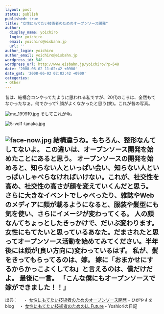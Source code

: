 ```yaml
---
layout: post
status: publish
published: true
title: "女性にもてたい技術者のためのオープンソース開発"
author:
  display_name: yoichiro
  login: yoichiro
  email: yoichiro@eisbahn.jp
  url: ''
author_login: yoichiro
author_email: yoichiro@eisbahn.jp
wordpress_id: 548
wordpress_url: http://www.eisbahn.jp/yoichiro/?p=548
date: '2008-06-02 11:02:42 +0900'
date_gmt: '2008-06-02 02:02:42 +0900'
categories:
- Other
---
```


昔は、結構合コンやってたように思われる私ですが、20代のころは、全然もてなかったなぁ。何でかって?
顔がよくなかったと思う(笑)。これが昔の写真。

![me_199919.jpg](http://www.eisbahn.jp/yoichiro/images/me_199919.jpg)
そしてこれが今。

![5-vol1-tanaka.jpg](http://www.eisbahn.jp/yoichiro/images/5-vol1-tanaka.jpg)

![face-now.jpg](http://www.eisbahn.jp/yoichiro/images/face-now.jpg)
結構違うね。もちろん、整形なんてしてないよ。
この違いは、オープンソース開発を始めたことにあると思う。
オープンソースの開発を始めると、知らない人といっぱい会い、知らない人といっぱいしゃべらなければいけない。これが、社交性を高め、社交性の高さが顔を変えていくんだと思う。
さらに大きなイベントでしゃべったり、雑誌やWebのメディアに顔が載るようになると、服装や髪型にも気を使い、さらにイメージが変わってくる。
人の顔なんてちょっとしたきっかけで、だいぶ変わります。
女性にもてたいと思っているあなた。だまされたと思ってオープンソース活動を始めてみてください。半年後には顔が(良い方向に)変わっているはず。
私が、髪をきってもらってるのは、嫁。
嫁に「おまかせにするからかっこよくしてね」と言えるのは、僕だけだよ。
最後に一言。
「こんな僕にもオープンソースで嫁ができました！！」
---
出典：
　・
[女性にもてたい技術者のためのオープンソース開発](http://d.hatena.ne.jp/higayasuo/20080530/1212124259) - ひがやすをblog
　・
[女性にもてたい技術者のためのLL Future](http://yoshiori.org/blog/2008/05/ll_future.php) - Yoshioriの日記
